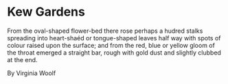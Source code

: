 # Kew Gardens

From the oval-shaped flower-bed there rose perhaps a hudred stalks spreading into  heart-shaéd or tongue-shaped leaves half way with spots of colour raised upon the surface; and from the red, blue or yellow gloom of the throat emerged a straight bar, rough with gold dust and slightly clubbed at the end.

By Virginia Woolf
